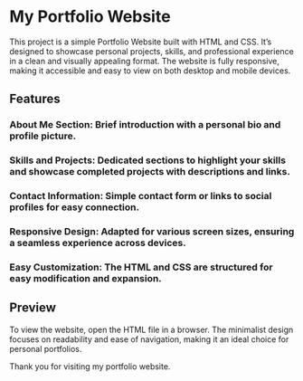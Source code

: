 # My Portfolio Website

This project is a simple Portfolio Website built with HTML and CSS. It’s designed to showcase personal projects, skills, and professional experience in a clean and visually appealing format. The website is fully responsive, making it accessible and easy to view on both desktop and mobile devices.

## Features

### About Me Section: Brief introduction with a personal bio and profile picture.
### Skills and Projects: Dedicated sections to highlight your skills and showcase completed projects with descriptions and links.
### Contact Information: Simple contact form or links to social profiles for easy connection.
### Responsive Design: Adapted for various screen sizes, ensuring a seamless experience across devices.
### Easy Customization: The HTML and CSS are structured for easy modification and expansion.

## Preview
To view the website, open the HTML file in a browser. The minimalist design focuses on readability and ease of navigation, making it an ideal choice for personal portfolios.

Thank you for visiting my portfolio website.
